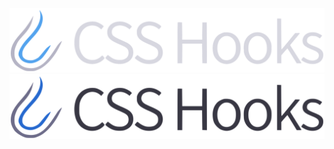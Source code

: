 ![CSS Hooks](.github/logo-dark.svg#gh-dark-mode-only)
![CSS Hooks](.github/logo-light.svg#gh-light-mode-only)
